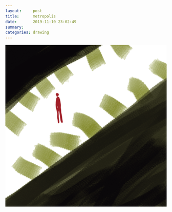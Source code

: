 ```yaml
---
layout:     post
title:      metropolis
date:       2019-11-10 23:02:49
summary:    
categories: drawing
---
```

![metropolis](/images/diary/metropolis.png ".")
